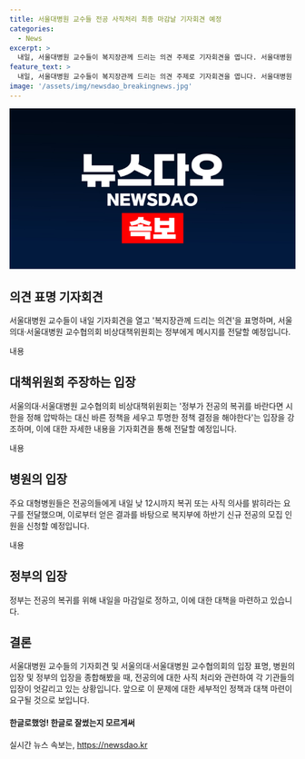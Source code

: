 ```yaml
---
title: 서울대병원 교수들 전공 사직처리 최종 마감날 기자회견 예정
categories:
  - News
excerpt: >
  내일, 서울대병원 교수들이 복지장관께 드리는 의견 주제로 기자회견을 엽니다. 서울대병원 교수협의회는 정부에 압박을 받는 대신 투명한 정책 결정을 요구할 예정이며, 주요 대형병원들은 전공의들에게 복귀 또는 사직 의사를 내일 낮 12시까지 밝히도록 통보했습니다. 병원들은 결원 규모를 토대로 하반기 신규 전공의 모집 인원을 신청할 예정입니다.
feature_text: >
  내일, 서울대병원 교수들이 복지장관께 드리는 의견 주제로 기자회견을 엽니다. 서울대병원 교수협의회는 정부에 압박을 받는 대신 투명한 정책 결정을 요구할 예정이며, 주요 대형병원들은 전공의들에게 복귀 또는 사직 의사를 내일 낮 12시까지 밝히도록 통보했습니다. 병원들은 결원 규모를 토대로 하반기 신규 전공의 모집 인원을 신청할 예정입니다.
image: '/assets/img/newsdao_breakingnews.jpg'
---
```


<p><img src="/assets/img/newsdao_breakingnews.jpg" alt="bookingtag 속보" /></p>

<h2 data-ke-size="size26">의견 표명 기자회견</h2>

<p>서울대병원 교수들이 내일 기자회견을 열고 '복지장관께 드리는 의견'을 표명하며, 서울의대·서울대병원 교수협의회 비상대책위원회는 정부에게 메시지를 전달할 예정입니다.</p>

<p data-ke-size="size16">내용</p>

<h2 data-ke-size="size26">대책위원회 주장하는 입장</h2>

<p>서울의대·서울대병원 교수협의회 비상대책위원회는 '정부가 전공의 복귀를 바란다면 시한을 정해 압박하는 대신 바른 정책을 세우고 투명한 정책 결정을 해야한다'는 입장을 강조하며, 이에 대한 자세한 내용을 기자회견을 통해 전달할 예정입니다.</p>

<p data-ke-size="size16">내용</p>

<h2 data-ke-size="size26">병원의 입장</h2>

<p>주요 대형병원들은 전공의들에게 내일 낮 12시까지 복귀 또는 사직 의사를 밝히라는 요구를 전달했으며, 이로부터 얻은 결과를 바탕으로 복지부에 하반기 신규 전공의 모집 인원을 신청할 예정입니다.</p>

<p data-ke-size="size16">내용</p>

<h2 data-ke-size="size26">정부의 입장</h2>

<p>정부는 전공의 복귀를 위해 내일을 마감일로 정하고, 이에 대한 대책을 마련하고 있습니다.</p>

<p data-ke-size="size16"></p>

<h2 data-ke-size="size26">결론</h2>

<p>서울대병원 교수들의 기자회견 및 서울의대·서울대병원 교수협의회의 입장 표명, 병원의 입장 및 정부의 입장을 종합해봤을 때, 전공의에 대한 사직 처리와 관련하여 각 기관들의 입장이 엇갈리고 있는 상황입니다. 앞으로 이 문제에 대한 세부적인 정책과 대책 마련이 요구될 것으로 보입니다.</p>

<p data-ke-size="size16"></p>

<h4>한글로했엉! 한글로 잘썼는지 모르게써</h4>
실시간 뉴스 속보는, <a href="https://newsdao.kr" rel="dofollow">https://newsdao.kr</a>


